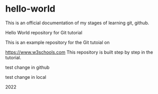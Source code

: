 # hello-world
This is an official documentation of my stages of learning git, github.

Hello World repository for Git tutorial

This is an example repository for the Git tutoial on

https://www.w3schools.com
This repository is built step by step in the tutorial.

test change in github

test change in local

2022
